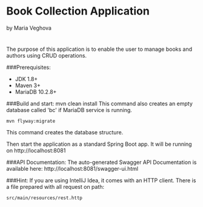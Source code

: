 # Book Collection Application

by Maria Veghova

#
The purpose of this application is to enable the user to manage books and authors using CRUD operations.

###Prerequisites:
 - JDK 1.8+
 - Maven 3+
 - MariaDB 10.2.8+

###Build and start:
    mvn clean install
This command also creates an empty database called 'bc' if MariaDB service is running.
    

    mvn flyway:migrate
This command creates the database structure.

Then start the application as a standard Spring Boot app. 
It will be running on http://localhost:8081

###API Documentation:
The auto-generated Swagger API Documentation is available here:
http://localhost:8081/swagger-ui.html


###Hint:
If you are using IntelliJ Idea, it comes with an HTTP client. 
There is a file prepared with all request on path: 
    
    src/main/resources/rest.http
